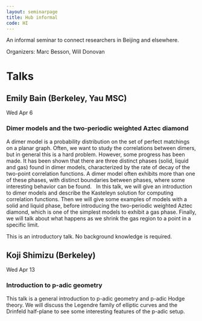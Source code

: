 ```yaml
---
layout: seminarpage
title: Hub informal
code: HI
---
```


An informal seminar to connect researchers in Beijing and elsewhere.

Organizers: Marc Besson, Will Donovan

# Talks

## Emily Bain (Berkeley, Yau MSC)

Wed Apr 6

### Dimer models and the two-periodic weighted Aztec diamond

A dimer model is a probability distribution on the set of perfect matchings on a planar graph. Often, we want to study the correlations between dimers, but in general this is a hard problem. However, some progress has been made. It has been shown that there are three distinct phases (solid, liquid and gas) found in dimer models, characterized by the rate of decay of the two-point correlation functions. A dimer model often exhibits more than one of these phases, with distinct boundaries between phases, where some interesting behavior can be found.
 
In this talk, we will give an introduction to dimer models and describe the Kasteleyn solution for computing correlation functions. Then we will give some examples of models with a solid and liquid phase, before introducing the two-periodic weighted Aztec diamond, which is one of the simplest models to exhibit a gas phase. Finally, we will talk about what happens as we shrink the gas region to a point in a specific limit.

This is an introductory talk. No background knowledge is required.

## Koji Shimizu (Berkeley)

Wed Apr 13 

### Introduction to p-adic geometry

This talk is a general introduction to p-adic geometry and p-adic Hodge theory. We will discuss the Legendre family of elliptic curves and the Drinfeld half-plane to see some interesting features of the p-adic setup.
